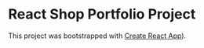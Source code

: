 # React Shop Portfolio Project

This project was bootstrapped with [Create React App](https:///DmitriyMiroshnychenko/.github.io/shop-project)).
